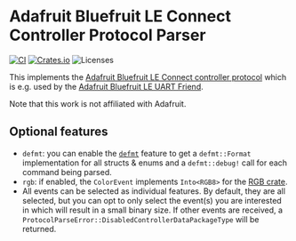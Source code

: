 # Adafruit Bluefruit LE Connect Controller Protocol Parser
[![CI](https://github.com/rursprung/adafruit-bluefruit-protocol-rs/actions/workflows/CI.yml/badge.svg)](https://github.com/rursprung/adafruit-bluefruit-protocol-rs/actions/workflows/CI.yml)
[![Crates.io](https://img.shields.io/crates/v/adafruit-bluefruit-protocol)](https://crates.io/crates/adafruit-bluefruit-protocol)
![Licenses](https://img.shields.io/crates/l/adafruit-bluefruit-protocol)

This implements the [Adafruit Bluefruit LE Connect controller protocol](https://learn.adafruit.com/bluefruit-le-connect/controller)
which is e.g. used by the [Adafruit Bluefruit LE UART Friend](https://learn.adafruit.com/introducing-the-adafruit-bluefruit-le-uart-friend).

Note that this work is not affiliated with Adafruit.

## Optional features
* `defmt`: you can enable the [`defmt`](https://defmt.ferrous-systems.com/) feature to get a `defmt::Format` implementation for all structs & enums and a `defmt::debug!` call for each command being parsed.
* `rgb`: if enabled, the `ColorEvent` implements `Into<RGB8>` for the [RGB crate](https://crates.io/crates/rgb).
* All events can be selected as individual features. By default, they are all selected,
  but you can opt to only select the event(s) you are interested in which will result in a small binary size.
  If other events are received, a `ProtocolParseError::DisabledControllerDataPackageType` will be returned.
